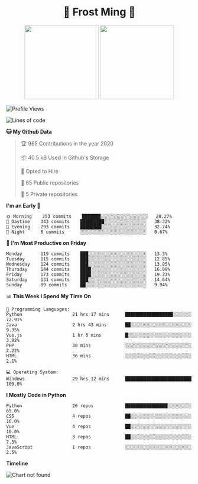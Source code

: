<h1 align="center">🦄 Frost Ming 🐍</h1>

<p align="center">
  <img height="200" src="https://github-readme-stats.vercel.app/api?username=frostming&show_icons=true&theme=dracula&include_all_commits=true" />
  <img height="200" src="https://github-readme-stats.vercel.app/api/top-langs/?username=frostming&theme=dracula&show_icons=true" />
</p>

<!--START_SECTION:waka-->
![Profile Views](http://img.shields.io/badge/Profile%20Views-132-blue)

![Lines of code](https://img.shields.io/badge/From%20Hello%20World%20I%27ve%20Written-7.6%20million%20Lines%20of%20code-blue)

**🐱 My Github Data** 

> 🏆 965 Contributions in the year 2020
 > 
> 📦 40.5 kB Used in Github's Storage 
 > 
> 💼 Opted to Hire
 > 
> 📜 65 Public repositories
 > 
> 🔑 5 Private repositories 

**I'm an Early 🐤** 

```text
🌞 Morning    253 commits    ███████░░░░░░░░░░░░░░░░░░   28.27% 
🌆 Daytime    343 commits    █████████░░░░░░░░░░░░░░░░   38.32% 
🌃 Evening    293 commits    ████████░░░░░░░░░░░░░░░░░   32.74% 
🌙 Night      6 commits      ░░░░░░░░░░░░░░░░░░░░░░░░░   0.67%

```
📅 **I'm Most Productive on Friday** 

```text
Monday       119 commits    ███░░░░░░░░░░░░░░░░░░░░░░   13.3% 
Tuesday      115 commits    ███░░░░░░░░░░░░░░░░░░░░░░   12.85% 
Wednesday    124 commits    ███░░░░░░░░░░░░░░░░░░░░░░   13.85% 
Thursday     144 commits    ████░░░░░░░░░░░░░░░░░░░░░   16.09% 
Friday       173 commits    ████░░░░░░░░░░░░░░░░░░░░░   19.33% 
Saturday     131 commits    ███░░░░░░░░░░░░░░░░░░░░░░   14.64% 
Sunday       89 commits     ██░░░░░░░░░░░░░░░░░░░░░░░   9.94%

```


📊 **This Week I Spend My Time On** 

```text
💬 Programming Languages: 
Python                   21 hrs 17 mins      ██████████████████░░░░░░░   72.91% 
Java                     2 hrs 43 mins       ██░░░░░░░░░░░░░░░░░░░░░░░   9.35% 
Vue.js                   1 hr 6 mins         █░░░░░░░░░░░░░░░░░░░░░░░░   3.82% 
PHP                      38 mins             ░░░░░░░░░░░░░░░░░░░░░░░░░   2.22% 
HTML                     36 mins             ░░░░░░░░░░░░░░░░░░░░░░░░░   2.1%

💻 Operating System: 
Windows                  29 hrs 12 mins      █████████████████████████   100.0%

```

**I Mostly Code in Python** 

```text
Python                   26 repos            ████████████████░░░░░░░░░   65.0% 
CSS                      4 repos             ██░░░░░░░░░░░░░░░░░░░░░░░   10.0% 
Vue                      4 repos             ██░░░░░░░░░░░░░░░░░░░░░░░   10.0% 
HTML                     3 repos             ██░░░░░░░░░░░░░░░░░░░░░░░   7.5% 
JavaScript               1 repos             ░░░░░░░░░░░░░░░░░░░░░░░░░   2.5%

```


**Timeline**

![Chart not found](https://github.com/frostming/frostming/blob/master/charts/bar_graph.png) 


<!--END_SECTION:waka-->
